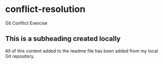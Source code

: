 # conflict-resolution
Git Conflict Exercise

  ## This is a subheading created locally

  All of this content added to the readme file has been added from my local Git repository.

